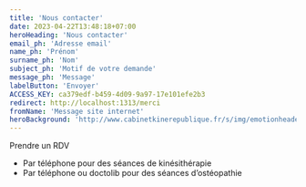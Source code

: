 ```yaml
---
title: 'Nous contacter'
date: 2023-04-22T13:48:18+07:00
heroHeading: 'Nous contacter'
email_ph: 'Adresse email'
name_ph: 'Prénom'
surname_ph: 'Nom'
subject_ph: 'Motif de votre demande'
message_ph: 'Message'
labelButton: 'Envoyer'
ACCESS_KEY: ca379edf-b459-4d09-9a97-17e101efe2b3
redirect: http://localhost:1313/merci
fromName: 'Message site internet'
heroBackground: 'http://www.cabinetkinerepublique.fr/s/img/emotionheader5620394.png?1588682237.920px.341px'
---
```


Prendre un RDV
- Par téléphone pour des séances de kinésithérapie
- Par téléphone ou doctolib pour des séances d’ostéopathie